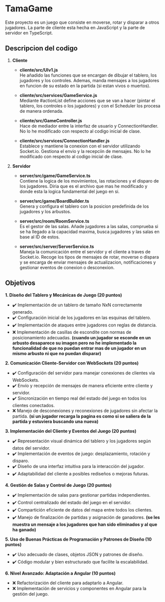 # TamaGame

Este proyecto es un juego que consiste en moverse, rotar y disparar a otros jugadores. La parte de cliente esta hecha en JavaScript y la parte de servidor en TypeScript.

## Descripcion del codigo

1. **Cliente**

   - **cliente/src/UIv1.js**  
     He añadido las funciones que se encargan de dibujar el tablero, los jugadores y los controles. Ademas, manda mensajes a los jugadores en funcion de su estado en la partida (si estan vivos o muertos).

   - **cliente/src/services/GameService.js**  
     Mediante #actionList define acciones que se van a hacer (pintar el tablero, los controles o los jugadores) y con el Scheduler los procesa de manera ordenada.

   - **cliente/src/GameController.js**  
     Hace de mediador entre la interfaz de usuario y ConnectionHandler. No lo he modificado con respecto al codigo inicial de clase.

   - **cliente/src/services/ConnectionHandler.js**  
     Establece y mantiene la conexion con el servidor utilizando Socket.io. Gestiona el envio y la recepciin de mensajes. No lo he modificado con respecto al codigo inicial de clase.

2. **Servidor**

   - **server/src/game/GameService.ts**  
     Contiene la logica de los movimientos, las rotaciones y el disparo de los jugadores. Diria que es el archivo que mas he modificado y donde esta la logica fundamental del juego en si.

   - **server/src/game/BoardBuilder.ts**  
     Genera y configura el tablero con la posicion predefinida de los jugadores y los arbustos. 

   - **server/src/room/RoomService.ts**  
     Es el gestor de las salas. Añade jugadores a las salas, comprueba si se ha llegado a la capacidad maxima, busca jugadores y las salas en base al ID de estos.

   - **server/src/server/ServerService.ts**  
     Maneja la comunicación entre el servidor y el cliente a traves de Socket.io. Recoge los tipos de mensajes de rotar, moverse o dispara y se encarga de enviar mensajes de actualizacion, notificaciones y gestionar eventos de conexion o desconexion.

## Objetivos

**1. Diseño del Tablero y Mecánicas de Juego (20 puntos)**
- ✔️ Implementación de un tablero de tamaño NxN correctamente generado.
- ✔️ Configuración inicial de los jugadores en las esquinas del tablero.
- ✔️ Implementación de ataques entre jugadores con reglas de distancia.
- ❌ Implementación de casillas de escondite con normas de posicionamiento adecuadas. **(cuando un jugador se esconde en un arbusto desaparece su imagen pero no he implementado la funcionalidad de que no puedan entrar mas de un jugador en un mismo arbusto ni que no puedan disparar)**

**2. Comunicación Cliente-Servidor con WebSockets (20 puntos)**
- ✔️ Configuración del servidor para manejar conexiones de clientes vía WebSockets.
- ✔️ Envío y recepción de mensajes de manera eficiente entre cliente y servidor.
- ✔️ Sincronización en tiempo real del estado del juego en todos los clientes conectados.
- ❌ Manejo de desconexiones y reconexiones de jugadores sin afectar la partida. **(si un jugador recarga la pagina es como si se saliera de la partida y estuviera buscando una nueva)**

**3. Implementación del Cliente y Eventos del Juego (20 puntos)**
- ✔️ Representación visual dinámica del tablero y los jugadores según datos del servidor.
- ✔️ Implementación de eventos de juego: desplazamiento, rotación y disparo.
- ✔️ Diseño de una interfaz intuitiva para la interacción del jugador.
- ✔️ Adaptabilidad del cliente a posibles rediseños o mejoras futuras.

**4. Gestión de Salas y Control de Juego (20 puntos)**
- ✔️ Implementación de salas para gestionar partidas independientes.
- ✔️ Control centralizado del estado del juego en el servidor.
- ✔️ Compartición eficiente de datos del mapa entre todos los clientes.
- ✔️ Manejo de finalización de partidas y asignación de ganadores. **(se les muestra un mensaje a los jugadores que han sido eliminados y al que ha ganado)**

**5. Uso de Buenas Prácticas de Programación y Patrones de Diseño (10 puntos)**
- ✔️ Uso adecuado de clases, objetos JSON y patrones de diseño.
- ✔️ Código modular y bien estructurado que facilite la escalabilidad.

**6. Nivel Avanzado: Adaptación a Angular (10 puntos)**
- ❌ Refactorización del cliente para adaptarlo a Angular.
- ❌ Implementación de servicios y componentes en Angular para la gestión del juego.
